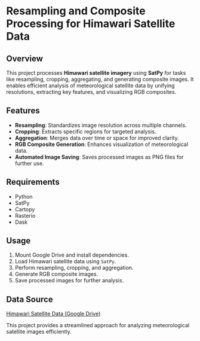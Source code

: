 # **Resampling and Composite Processing for Himawari Satellite Data**  

## **Overview**  
This project processes **Himawari satellite imagery** using **SatPy** for tasks like resampling, cropping, aggregating, and generating composite images. It enables efficient analysis of meteorological satellite data by unifying resolutions, extracting key features, and visualizing RGB composites.

## **Features**  
- **Resampling**: Standardizes image resolution across multiple channels.  
- **Cropping**: Extracts specific regions for targeted analysis.  
- **Aggregation**: Merges data over time or space for improved clarity.  
- **RGB Composite Generation**: Enhances visualization of meteorological data.  
- **Automated Image Saving**: Saves processed images as PNG files for further use.  

## **Requirements**  
- Python  
- SatPy  
- Cartopy  
- Rasterio  
- Dask  

## **Usage**  
1. Mount Google Drive and install dependencies.  
2. Load Himawari satellite data using `SatPy`.  
3. Perform resampling, cropping, and aggregation.  
4. Generate RGB composite images.  
5. Save processed images for further analysis.  

## **Data Source**  
[Himawari Satellite Data (Google Drive)](https://drive.google.com/drive/folders/1oYB7ovRjUQqY9hp3U46OuEHOgWZGPjNj?usp=sharing)  

This project provides a streamlined approach for analyzing meteorological satellite images efficiently.
